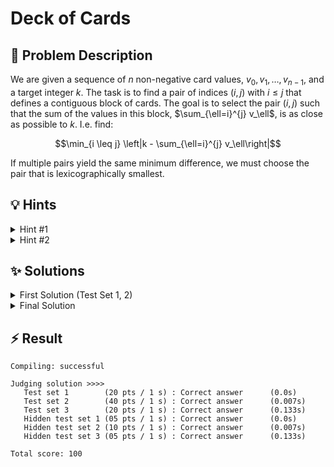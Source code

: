 # Deck of Cards

## 📝 Problem Description

We are given a sequence of $n$ non-negative card values, $v_0, v_1, \dots, v_{n-1}$, and a target integer $k$. The task is to find a pair of indices $(i, j)$ with $i \le j$ that defines a contiguous block of cards. The goal is to select the pair $(i, j)$ such that the sum of the values in this block, $\sum_{\ell=i}^{j} v_\ell$, is as close as possible to $k$. I.e. find:

$$\min_{i \leq j} \left|k - \sum_{\ell=i}^{j} v_\ell\right|$$

If multiple pairs yield the same minimum difference, we must choose the pair that is lexicographically smallest.


## 💡 Hints

<details>

<summary>Hint #1</summary>

A straightforward approach is to check every possible contiguous subarray, calculate its sum, and see how close it is to $k$. This involves iterating through all possible start indices $i$ and end indices $j$. <br />
This solves the first few test sets. However, since the last test set has $n \leq 10^5$, a more efficient approach is needed. Try to think of a way to better go through the array without having to check every possible subarray explicitly. To be able to pass $n \leq 10^5$, you will need to find a solution with linear time complexity, $O(N)$.

</details>

<details>

<summary>Hint #2</summary>

 Consider maintaining a "window" (a subarray) defined by a `start` and `end` pointer. As you expand the window by incrementing `end`, the sum increases.

 - If the sum is less than $k$, you continue expanding as you need to get closer to $k$. <br />
 - If the sum exceeds $k$, you should shrink the window from the left by incrementing `start`. 
 
 This "sliding window" or "two-pointers" technique allows you to explore all relevant subarrays in a single pass.

</details>

## ✨ Solutions

<details>

<summary>First Solution (Test Set 1, 2) </summary>

This solution uses a brute-force approach. We iterate through all possible start and end indices of a contiguous block of cards. For each block, we compute the sum of its card values and determine how close this sum is to the target value $k$. We keep track of the block that gives the minimum difference.

This approach has a time complexity of $O(N^2)$ due to the nested loops, which is sufficient for the first two test sets.

### Code
```cpp
#include <iostream>
#include <vector>
#include <cmath>
#include <limits>

int main() {
  std::ios_base::sync_with_stdio(false);
  int n_tests; std::cin >> n_tests;
  
  for(int n_test = 0; n_test < n_tests; n_test++) {
    int n, k; std::cin >> n >> k;

    // Read cards
    std::vector<int> cards;
    for(int i = 0; i < n; i++) {
      int card; std::cin >> card;
      cards.push_back(card);
    }
    
    int i = 0;
    int j = 0;
    long long min_diff = std::numeric_limits<long long>::max();
    
    long long sum, diff, abs_diff;
    
    for(int start = 0; start < n; start++) {
      sum = 0;
      
      for(int end = start; end < n; end++) {
        sum += cards[end];
        diff = k - sum;
        abs_diff = std::abs(diff);
        
        if(abs_diff < min_diff) {
          i = start;
          j = end;
          min_diff = abs_diff;
        }
        
        if(diff < 0) {
          // Continute with the next starting position 
          break;
        }
      }
      
      if(min_diff == 0) {
        break;
      }
    }
    
    std::cout << i << " " << j << std::endl;
  }
}
```
</details>

<details>
<summary>Final Solution</summary>

Based on the input size, $n \leq 10^5$, we can already see that a brute-force solution with $O(N^2)$ complexity would be **too slow**. However, as we are looking for a contiguous subarray, we can utiliize the **sliding window**/**two pointers** technique to achieve go through the array in linear time, $O(N)$ while checking all possible subarrays. <br />
**Note**: We can only use a sliding window approach because all card values are non-negative, which guarantees that increasing the size of the window will never decrease the sum. If we had negative values, we would need to be more careful about how we expand and contract the window.

We use two pointers/variables, `start` and `end`, to define the boundaries of our current subarray. Using these two pointers, we iterate through the array and keep track of the `current_sum` between `start` and `end`. The iteration works as follows:

1. Start with both `start` and `end` at the beginning of the array.
2. Move `end` to the right, adding the value at `cards[end]` to `current_sum`.
3. Update `start` accordingly:
  - If `current_sum` is less than or equal to `k`, we need to increase the size of the window, so we move `end` to the right.
  - If `current_sum` is greater than `k`, we need to shrink the window, so we move `start` to the right and subtract `cards[start]` from `current_sum`.
4. After each adjustment, we check if the absolute difference between `current_sum` and `k` is smaller than the previously recorded minimum difference. If it is, we update our best indices.

By iterating through the input array in this way, we can ensure that we check all possible contiguous subarrays while maintaining an efficient time complexity of $O(N)$.

### Code
```cpp
#include <iostream>
#include <vector>
#include <cmath>
#include <limits>


void solve() {       
  // ===== READ INPUT =====
  int n, k; std::cin >> n >> k;

  std::vector<int> cards(n);
  for(int i = 0; i < n; i++) {
    std::cin >> cards[i];
  }
  
  // ===== SOLVE =====
  // Sliding window approach
  int start = 0;
  long long current_sum = 0;

  // Track which window is the best so far
  int best_start = 0;
  int best_end = 0;
  long long min_diff = std::numeric_limits<long long>::max();
  
  for(int end = 0; end < n; end++) {
    // Add the new card to our window
    current_sum += cards[end];
    
    // Try to shrink the window from the left while maintaining or improving the result
    while(start <= end) {
      long long diff = std::abs(k - current_sum);
      
      // Check if current window is better
      if(diff < min_diff) {
        best_start = start;
        best_end = end;
        min_diff = diff;
        
        if(diff == 0) {
          std::cout << best_start << " " << best_end << std::endl;
          return;
        }
      }
      
      // If the current sum is smaller than k our window is too small -> Increment `end`
      if(current_sum <= k) {
        break;
      }
      // If the current sum is larger than k we need to shrink the window -> Increment `start`
      else {
        current_sum -= cards[start];
        start++;
      }
    }
  }

  std::cout << best_start << " " << best_end << std::endl;
}

int main() {
  std::ios_base::sync_with_stdio(false);
  int n_tests; std::cin >> n_tests;
  
  for(int n_test = 0; n_test < n_tests; n_test++) {
    solve();
  }
}
```

</details>

## ⚡ Result

```plaintext
Compiling: successful

Judging solution >>>>
   Test set 1        (20 pts / 1 s) : Correct answer      (0.0s)
   Test set 2        (40 pts / 1 s) : Correct answer      (0.007s)
   Test set 3        (20 pts / 1 s) : Correct answer      (0.133s)
   Hidden test set 1 (05 pts / 1 s) : Correct answer      (0.0s)
   Hidden test set 2 (10 pts / 1 s) : Correct answer      (0.007s)
   Hidden test set 3 (05 pts / 1 s) : Correct answer      (0.133s)

Total score: 100
```